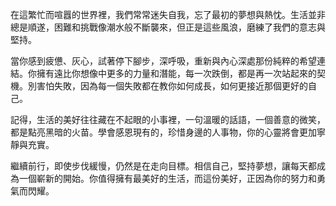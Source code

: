 在這繁忙而喧囂的世界裡，我們常常迷失自我，忘了最初的夢想與熱忱。生活並非總是順遂，困難和挑戰像潮水般不斷襲來，但正是這些風浪，磨練了我們的意志與堅持。

當你感到疲憊、灰心，試著停下腳步，深呼吸，重新與內心深處那份純粹的希望連結。你擁有遠比你想像中更多的力量和潛能，每一次跌倒，都是再一次站起來的契機。別害怕失敗，因為每一個失敗都在教你如何成長，如何更接近那個更好的自己。

記得，生活的美好往往藏在不起眼的小事裡，一句溫暖的話語，一個善意的微笑，都是點亮黑暗的火苗。學會感恩現有的，珍惜身邊的人事物，你的心靈將會更加寧靜與充實。

繼續前行，即使步伐緩慢，仍然是在走向目標。相信自己，堅持夢想，讓每天都成為一個嶄新的開始。你值得擁有最美好的生活，而這份美好，正因為你的努力和勇氣而閃耀。